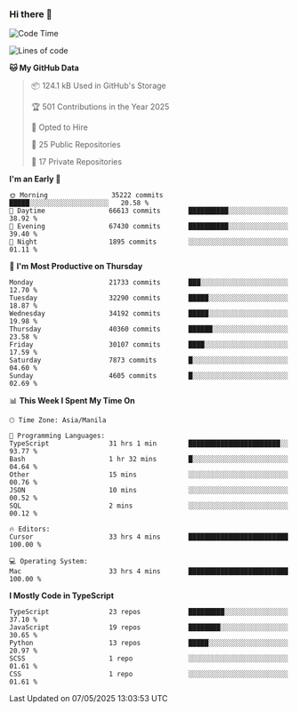 ### Hi there 👋

<!--START_SECTION:waka-->
![Code Time](http://img.shields.io/badge/Code%20Time-1%2C708%20hrs%203%20mins-blue)

![Lines of code](https://img.shields.io/badge/From%20Hello%20World%20I%27ve%20Written-64.9%20million%20lines%20of%20code-blue)

**🐱 My GitHub Data** 

> 📦 124.1 kB Used in GitHub's Storage 
 > 
> 🏆 501 Contributions in the Year 2025
 > 
> 💼 Opted to Hire
 > 
> 📜 25 Public Repositories 
 > 
> 🔑 17 Private Repositories 
 > 
**I'm an Early 🐤** 

```text
🌞 Morning                35222 commits       █████░░░░░░░░░░░░░░░░░░░░   20.58 % 
🌆 Daytime                66613 commits       ██████████░░░░░░░░░░░░░░░   38.92 % 
🌃 Evening                67430 commits       ██████████░░░░░░░░░░░░░░░   39.40 % 
🌙 Night                  1895 commits        ░░░░░░░░░░░░░░░░░░░░░░░░░   01.11 % 
```
📅 **I'm Most Productive on Thursday** 

```text
Monday                   21733 commits       ███░░░░░░░░░░░░░░░░░░░░░░   12.70 % 
Tuesday                  32290 commits       █████░░░░░░░░░░░░░░░░░░░░   18.87 % 
Wednesday                34192 commits       █████░░░░░░░░░░░░░░░░░░░░   19.98 % 
Thursday                 40360 commits       ██████░░░░░░░░░░░░░░░░░░░   23.58 % 
Friday                   30107 commits       ████░░░░░░░░░░░░░░░░░░░░░   17.59 % 
Saturday                 7873 commits        █░░░░░░░░░░░░░░░░░░░░░░░░   04.60 % 
Sunday                   4605 commits        █░░░░░░░░░░░░░░░░░░░░░░░░   02.69 % 
```


📊 **This Week I Spent My Time On** 

```text
🕑︎ Time Zone: Asia/Manila

💬 Programming Languages: 
TypeScript               31 hrs 1 min        ███████████████████████░░   93.77 % 
Bash                     1 hr 32 mins        █░░░░░░░░░░░░░░░░░░░░░░░░   04.64 % 
Other                    15 mins             ░░░░░░░░░░░░░░░░░░░░░░░░░   00.76 % 
JSON                     10 mins             ░░░░░░░░░░░░░░░░░░░░░░░░░   00.52 % 
SQL                      2 mins              ░░░░░░░░░░░░░░░░░░░░░░░░░   00.12 % 

🔥 Editors: 
Cursor                   33 hrs 4 mins       █████████████████████████   100.00 % 

💻 Operating System: 
Mac                      33 hrs 4 mins       █████████████████████████   100.00 % 
```

**I Mostly Code in TypeScript** 

```text
TypeScript               23 repos            █████████░░░░░░░░░░░░░░░░   37.10 % 
JavaScript               19 repos            ████████░░░░░░░░░░░░░░░░░   30.65 % 
Python                   13 repos            █████░░░░░░░░░░░░░░░░░░░░   20.97 % 
SCSS                     1 repo              ░░░░░░░░░░░░░░░░░░░░░░░░░   01.61 % 
CSS                      1 repo              ░░░░░░░░░░░░░░░░░░░░░░░░░   01.61 % 
```




 Last Updated on 07/05/2025 13:03:53 UTC
<!--END_SECTION:waka-->
